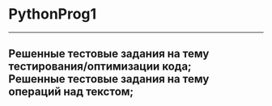 # PythonProg1
----------------
Решенные тестовые задания на тему тестирования/оптимизации кода;  
Решенные тестовые задания на тему операций над текстом;  
----------------
